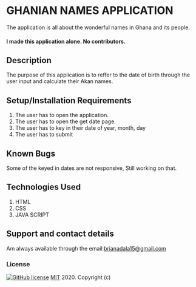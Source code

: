  
# GHANIAN NAMES APPLICATION

The application is all about the wonderful names in Ghana and its people.

#### **I made this application alone. No contributors.**
## Description
The purpose of this application is to reffer to the date of birth through the user input and calculate their Akan names.
## Setup/Installation Requirements
 1. The user has to open the application.
 2. The user has to open the get date page.
 3. The user has to key in their date of year, month, day
 4. The user has to submit
## Known Bugs
Some of the keyed in dates are not responsive, Still working on that.
## Technologies Used
1. HTML
2. CSS
3. JAVA SCRIPT
## Support and contact details
Am always available through the email:brianadala15@gmail.com
### License
  [![GitHub license](https://img.shields.io/github/license/Naereen/StrapDown.js.svg)](https://github.com/Naereen/StrapDown.js/blob/master/LICENSE)
<a href=https://choosealicense.com/licenses/mit/>MIT</a> 2020.
Copyright (c) 

